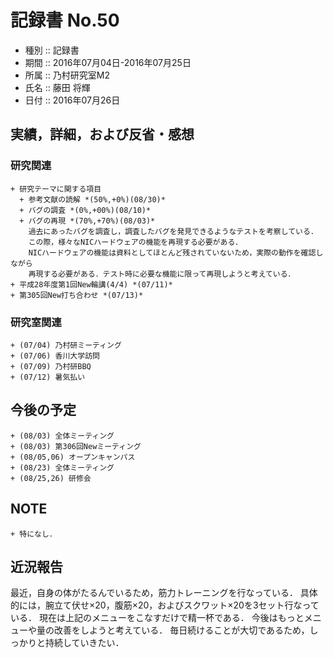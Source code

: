 # 記録書 No.50
* 種別 :: 記録書
* 期間 :: 2016年07月04日-2016年07月25日
* 所属 :: 乃村研究室M2
* 氏名 :: 藤田 将輝
* 日付 :: 2016年07月26日

## 実績，詳細，および反省・感想

### 研究関連
    + 研究テーマに関する項目
      + 参考文献の読解 *(50%,+0%)(08/30)*
      + バグの調査 *(0%,+00%)(08/10)*
      + バグの再現 *(70%,+70%)(08/03)*
        過去にあったバグを調査し，調査したバグを発見できるようなテストを考察している．
        この際，様々なNICハードウェアの機能を再現する必要がある．
        NICハードウェアの機能は資料としてほとんど残されていないため，実際の動作を確認しながら
        再現する必要がある．テスト時に必要な機能に限って再現しようと考えている．
    + 平成28年度第1回New輪講(4/4) *(07/11)*
    + 第305回New打ち合わせ *(07/13)*

### 研究室関連
    + (07/04) 乃村研ミーティング
    + (07/06) 香川大学訪問
    + (07/09) 乃村研BBQ
    + (07/12) 暑気払い
     
## 今後の予定
    + (08/03) 全体ミーティング
    + (08/03) 第306回Newミーティング
    + (08/05,06) オープンキャンパス
    + (08/23) 全体ミーティング
    + (08/25,26) 研修会

## NOTE
    + 特になし．

## 近況報告
  最近，自身の体がたるんでいるため，筋力トレーニングを行なっている．
  具体的には，腕立て伏せ×20，腹筋×20，およびスクワット×20を3セット行なっている．
  現在は上記のメニューをこなすだけで精一杯である．
  今後はもっとメニューや量の改善をしようと考えている．
  毎日続けることが大切であるため，しっかりと持続していきたい．

